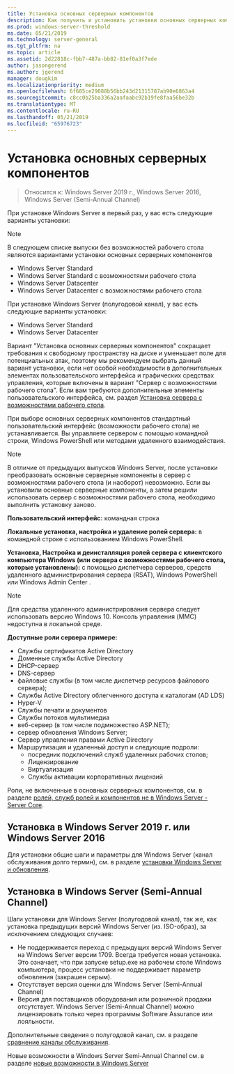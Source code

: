 ```yaml
---
title: Установка основных серверных компонентов
description: Как получить и установить установки основных серверных компонентов на Windows Server 2019, Windows Server 2016 или Windows Server (Semi-Annual Channel).
ms.prod: windows-server-threshold
ms.date: 05/21/2019
ms.technology: server-general
ms.tgt_pltfrm: na
ms.topic: article
ms.assetid: 2d22818c-fbb7-487a-bb82-81ef0a3f7ede
author: jasongerend
ms.author: jgerend
manager: dougkim
ms.localizationpriority: medium
ms.openlocfilehash: 6f685ce29088b56bb243d21315787ab90e6863a4
ms.sourcegitcommit: c8cc0b25ba336a2aafaabc92b19fe8faa56be32b
ms.translationtype: MT
ms.contentlocale: ru-RU
ms.lasthandoff: 05/21/2019
ms.locfileid: "65976723"
---
```

# <a name="install-server-core"></a>Установка основных серверных компонентов

> Относится к: Windows Server 2019 г., Windows Server 2016, Windows Server (Semi-Annual Channel)
  
При установке Windows Server в первый раз, у вас есть следующие варианты установки:

>[!NOTE]
> В следующем списке выпуски без возможностей рабочего стола являются вариантами установки основных серверных компонентов

-   Windows Server Standard
-   Windows Server Standard с возможностями рабочего стола
-   Windows Server Datacenter
-   Windows Server Datacenter с возможностями рабочего стола

При установке Windows Server (полугодовой канал), у вас есть следующие варианты установки:

-   Windows Server Standard 
-   Windows Server Datacenter

Вариант "Установка основных серверных компонентов" сокращает требования к свободному пространству на диске и уменьшает поле для потенциальных атак, поэтому мы рекомендуем выбрать данный вариант установки, если нет особой необходимости в дополнительных элементах пользовательского интерфейса и графических средствах управления, которые включены в вариант "Сервер с возможностями рабочего стола". Если вам требуются дополнительные элементы пользовательского интерфейса, см. раздел [Установка сервера с возможностями рабочего стола](Getting-Started-with-Server-with-Desktop-Experience.md). 

При выборе основных серверных компонентов стандартный пользовательский интерфейс (возможности рабочего стола) не устанавливается. Вы управляете сервером с помощью командной строки, Windows PowerShell или методами удаленного взаимодействия.

>[!NOTE]
>
>В отличие от предыдущих выпусков Windows Server, после установки преобразовать основные серверные компоненты в сервер с возможностями рабочего стола (и наоборот) невозможно. Если вы установили основные серверные компоненты, а затем решили использовать сервер с возможностями рабочего стола, необходимо выполнить установку заново.

**Пользовательский интерфейс:** командная строка

**Локальные установка, настройка и удаление ролей сервера:** в командной строке с использованием Windows PowerShell.

**Установка, Настройка и деинсталляция ролей сервера с клиентского компьютера Windows (или сервера с возможностями рабочего стола, которые установлены):** с помощью диспетчера серверов, средств удаленного администрирования сервера (RSAT), Windows PowerShell или Windows Admin Center .

>[!NOTE]
>
>Для средства удаленного администрирования сервера следует использовать версию Windows 10.
>Консоль управления (MMC) недоступна в локальной среде.

**Доступные роли сервера примере:**

- Службы сертификатов Active Directory
- Доменные службы Active Directory
- DHCP-сервер
- DNS-сервер
- файловые службы (в том числе диспетчер ресурсов файлового сервера);
- Службы Active Directory облегченного доступа к каталогам (AD LDS)
- Hyper-V
- Службы печати и документов
- Службы потоков мультимедиа
- веб-сервер (в том числе подмножество ASP.NET);
- сервер обновления Windows Server;
- Сервер управления правами Active Directory
- Маршрутизация и удаленный доступ и следующие подроли:
   - посредник подключений служб удаленных рабочих столов;
   - Лицензирование
   - Виртуализация
   - Службы активации корпоративных лицензий

Роли, не включенные в основных серверных компонентов, см. в разделе [ролей, служб ролей и компонентов не в Windows Server - Server Core](../administration/server-core/server-core-removed-roles.md).

## <a name="installing-on-windows-server-2019-or-windows-server-2016"></a>Установка в Windows Server 2019 г. или Windows Server 2016

Для установки общие шаги и параметры для Windows Server (канал обслуживания долго термин), см. в разделе [установки Windows Server и обновления](installation-and-upgrade.md).

## <a name="installing-on-windows-server-semi-annual-channel"></a>Установка в Windows Server (Semi-Annual Channel)

Шаги установки для Windows Server (полугодовой канал), так же, как установка предыдущих версий Windows Server (из. ISO-образ), за исключением следующих случаев:

- Не поддерживается переход с предыдущих версий Windows Server на Windows Server версии 1709. Всегда требуется новая установка.
   Это означает, что при запуске setup.exe на рабочем столе Windows компьютера, процесс установки не поддерживает параметр обновления (закрашен серым).
- Отсутствует версия оценки для Windows Server (Semi-Annual Channel)
- Версия для поставщиков оборудования или розничной продажи отсутствует. Windows Server (Semi-Annual Channel) можно лицензировать только через программы Software Assurance или лояльности.

Дополнительные сведения о полугодовой канал, см. в разделе [сравнение каналы обслуживания](../get-started-19/servicing-channels-19.md).

Новые возможности в Windows Server Semi-Annual Channel см. в разделе [новые возможности в Windows Server](whats-new-in-windows-server.md)
